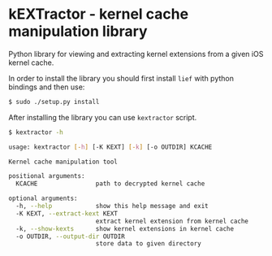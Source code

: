 # kEXTractor - kernel cache manipulation library

Python library for viewing and extracting kernel extensions from a given iOS
kernel cache.


In order to install the library you should first install `lief` with python
bindings and then use:

```bash
$ sudo ./setup.py install
```

After installing the library you can use `kextractor` script.

```bash
$ kextractor -h

usage: kextractor [-h] [-K KEXT] [-k] [-o OUTDIR] KCACHE

Kernel cache manipulation tool

positional arguments:
  KCACHE                path to decrypted kernel cache

optional arguments:
  -h, --help            show this help message and exit
  -K KEXT, --extract-kext KEXT
                        extract kernel extension from kernel cache
  -k, --show-kexts      show kernel extensions in kernel cache
  -o OUTDIR, --output-dir OUTDIR
                        store data to given directory
```
